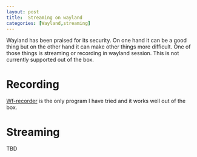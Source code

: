 ```yaml
---
layout: post
title:  Streaming on wayland
categories: [Wayland,streaming]
---
```


Wayland has been praised for its security.
On one hand it can be a good thing but on the other hand it can make other things more difficult.
One of those things is streaming or recording in wayland session.
This is not currently supported out of the box.

# Recording

[Wf-recorder](https://github.com/ammen99/wf-recorder) is the only program I have tried and it works well out of the box.

# Streaming

TBD
